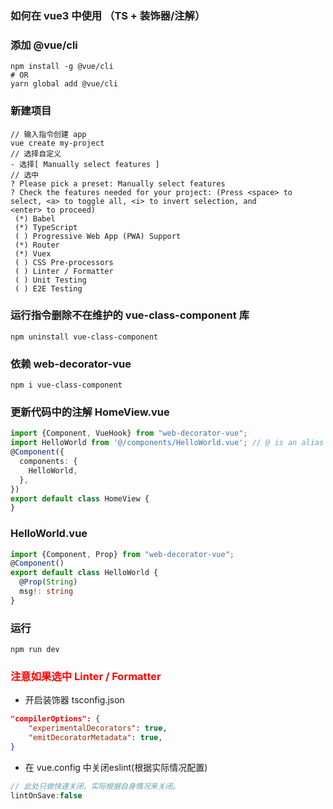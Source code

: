 ### 如何在 vue3 中使用 （TS + 装饰器/注解）
### 添加 @vue/cli
````
npm install -g @vue/cli
# OR
yarn global add @vue/cli
````
### 新建项目
````
// 输入指令创建 app
vue create my-project
// 选择自定义 
- 选择[ Manually select features ]
// 选中
? Please pick a preset: Manually select features
? Check the features needed for your project: (Press <space> to select, <a> to toggle all, <i> to invert selection, and
<enter> to proceed)
 (*) Babel
 (*) TypeScript
 ( ) Progressive Web App (PWA) Support
 (*) Router
 (*) Vuex
 ( ) CSS Pre-processors
 ( ) Linter / Formatter
 ( ) Unit Testing
 ( ) E2E Testing
````
### 运行指令删除不在维护的 vue-class-component 库
````
npm uninstall vue-class-component
````
### 依赖 web-decorator-vue
````
npm i vue-class-component
````
### 更新代码中的注解 HomeView.vue
````ts
import {Component, VueHook} from "web-decorator-vue";
import HelloWorld from '@/components/HelloWorld.vue'; // @ is an alias to /src
@Component({
  components: {
    HelloWorld,
  },
})
export default class HomeView {
}
````
### HelloWorld.vue
````ts
import {Component, Prop} from "web-decorator-vue";
@Component()
export default class HelloWorld {
  @Prop(String)
  msg!: string
}
````
### 运行
````
npm run dev
````

### <font color=red>注意如果选中 Linter / Formatter </font>
- 开启装饰器 tsconfig.json
````json
"compilerOptions": {
    "experimentalDecorators": true,
    "emitDecoratorMetadata": true,
}
````

- 在 vue.config 中关闭eslint(根据实际情况配置)
````js
// 此处只做快速关闭，实际根据自身情况来关闭。
lintOnSave:false
````

